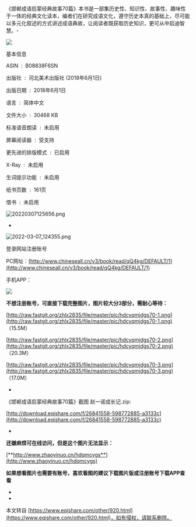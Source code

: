 《邯郸成语启蒙经典故事70篇》本书是一部集历史性、知识性、故事性、趣味性于一体的经典文化读本，编者们在研究成语文化，遵守历史本真的基础上，尽可能以多元化叙述的方式讲述成语典故，让阅读者既获取历史知识，更可从中启迪智慧。-

![](https://m.media-amazon.com/images/I/51spfkOXKEL.jpg)

基本信息

ASIN ‏ : ‎ B08838F6SN

出版社 ‏ : ‎ 河北美术出版社 (2018年6月1日)

出版日期 ‏ : ‎ 2018年6月1日

语言 ‏ : ‎ 简体中文

文件大小 ‏ : ‎ 30468 KB

标准语音朗读 ‏ : ‎ 未启用

屏幕阅读器 ‏ : ‎ 受支持

更先进的排版模式 ‏ : ‎ 已启用

X-Ray ‏ : ‎ 未启用

生词提示功能 ‏ : ‎ 未启用

纸书页数 ‏ : ‎ 161页

借书 ‏ : ‎ 未启用

![20220307125656.png](https://www.eqishare.com/zb_users/upload/2022/03/202203071646634204335687.png)

-

![2022-03-07_124355.png](https://www.eqishare.com/zb_users/upload/2022/03/202203071646632712262953.png)

登录网站注册账号

PC网址：[http://www.chineseall.cn/v3/book/read/qQ4kg/DEFAULT/1](http://www.chineseall.cn/v3/book/read/qQ4kg/DEFAULT/1)

手机APP：

![](http://html.chineseall.cn/static/images/weishufang.png)

**不想注册账号，可直接下载完整图片，图片较大分3部分，需耐心等待：**

[http://raw.fastgit.org/zhlx2835/file/master/pic/hdcyqmjdgs70-1.png](http://raw.fastgit.org/zhlx2835/file/master/pic/hdcyqmjdgs70-1.png) （15.5M）

[http://raw.fastgit.org/zhlx2835/file/master/pic/hdcyqmjdgs70-2.png](http://raw.fastgit.org/zhlx2835/file/master/pic/hdcyqmjdgs70-2.png) （20.3M）

[http://raw.fastgit.org/zhlx2835/file/master/pic/hdcyqmjdgs70-3.png](http://raw.fastgit.org/zhlx2835/file/master/pic/hdcyqmjdgs70-3.png) （17.0M）

-

《邯郸成语启蒙经典故事70篇》截图 赵一诺成长记.zip:

[http://download.eqishare.com/f/26841558-598772885-a3133c](http://download.eqishare.com/f/26841558-598772885-a3133c)

-

**还嫌麻烦可在线访问，但是这个图片无法显示：**

[**http://www.zhaoyinuo.cn/hdqmcygs**](http://www.zhaoyinuo.cn/hdqmcygs)

**如果想看图片也需要有账号，喜欢看图的建议下载图片版或注册账号下载APP查看**

-

-

本文转自 [https://www.eqishare.com/other/920.html](https://www.eqishare.com/other/920.html)，如有侵权，请联系删除。